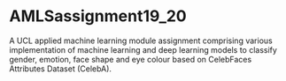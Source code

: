 # AMLSassignment19_20
A UCL applied machine learning module assignment comprising various implementation of machine learning and deep learning models to classify gender, emotion, face shape and eye colour based on CelebFaces Attributes Dataset (CelebA).
